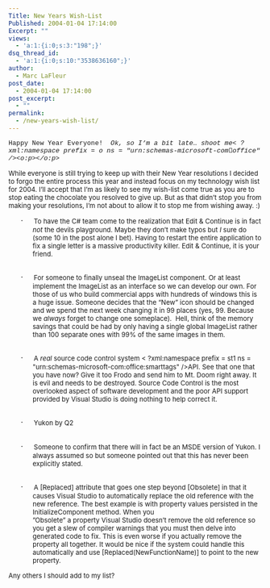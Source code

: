 ```yaml
---
Title: New Years Wish-List
Published: 2004-01-04 17:14:00
Excerpt: ""
views:
  - 'a:1:{i:0;s:3:"198";}'
dsq_thread_id:
  - 'a:1:{i:0;s:10:"3538636160";}'
author:
  - Marc LaFleur
post_date:
  - 2004-01-04 17:14:00
post_excerpt:
  - ""
permalink:
  - /new-years-wish-list/
---
```

<font face="Courier New" size=2>Happy New Year Everyone!&nbsp; <i><span style="FONT-STYLE: italic">Ok, so I&#8217;m a bit late&#8230; shoot me< ?xml:namespace prefix = o ns = "urn:schemas-microsoft-com:office:office" /><o:p></o:p></span></i> </font>
<p><span style="FONT-SIZE: 12pt"><font face="Courier New"></font><font size=2>While everyone is still trying to keep up with their New Year resolutions I decided to forgo the entire process this year and instead focus on my technology wish list for 2004. I&#8217;ll accept that I&#8217;m as likely to see my wish-list come true as you are to stop eating the chocolate you resolved to give up. But as that didn&#8217;t stop you from making your resolutions, I&#8217;m not about to allow it to stop me from wishing away. :)<o:p></o:p></font></span></p>
<p style="MARGIN-LEFT: 0.5in; TEXT-INDENT: -0.25in; mso-list: l0 level1 lfo1"><font face="Courier New"></font><font size=2><span style="FONT-SIZE: 12pt; FONT-FAMILY: Symbol"><span style="mso-list: Ignore">&#183;<span style="FONT: 7pt 'Times New Roman'">&nbsp;&nbsp;&nbsp;&nbsp;&nbsp;&nbsp;&nbsp;&nbsp; </span></span></span>To have the C# team come to the realization that Edit &amp; Continue is in fact <i><span style="FONT-STYLE: italic">not</span></i> the devils playground. Maybe they don&#8217;t make typos but <i><span style="FONT-STYLE: italic">I</span></i> sure do (some 10 in the post alone I bet). Having to restart the entire application to fix a single letter is a massive productivity killer. Edit &amp; Continue, it is your friend.<br /><br /><o:p></o:p></font></p>
<p style="MARGIN-LEFT: 0.5in; TEXT-INDENT: -0.25in; mso-list: l0 level1 lfo1"><font face="Courier New"></font><font size=2><span style="FONT-SIZE: 12pt; FONT-FAMILY: Symbol"><span style="mso-list: Ignore">&#183;<span style="FONT: 7pt 'Times New Roman'">&nbsp;&nbsp;&nbsp;&nbsp;&nbsp;&nbsp;&nbsp;&nbsp; </span></span></span>For someone to finally unseal the ImageList component. Or at least implement the ImageList as an interface so we can develop our own. For those of us who build commercial apps with hundreds of windows this is a huge issue. Someone decides that the &#8220;New&#8221; icon should be changed and we spend the next week changing it in 99 places (yes, 99. Because we <i><span style="FONT-STYLE: italic">always</span></i> forget to change one someplace).&nbsp; Hell, think of the memory savings that could be had by only having a single global ImageList rather than 100 separate ones with 99% of the same images in them.<br /><br /><o:p></o:p></font></p>
<p style="MARGIN-LEFT: 0.5in; TEXT-INDENT: -0.25in; mso-list: l0 level1 lfo1"><font face="Courier New"></font><font size=2><span style="FONT-SIZE: 12pt; FONT-FAMILY: Symbol"><span style="mso-list: Ignore">&#183;<span style="FONT: 7pt 'Times New Roman'">&nbsp;&nbsp;&nbsp;&nbsp;&nbsp;&nbsp;&nbsp;&nbsp; </span></span></span>A <i><span style="FONT-STYLE: italic">real</span></i> source code control system < ?xml:namespace prefix = st1 ns = "urn:schemas-microsoft-com:office:smarttags" /><st1:stocktickeruk style="BACKGROUND-POSITION: left bottom; BACKGROUND-IMAGE: url(res://ietag.dll/#34/#1001); BACKGROUND-REPEAT: repeat-x" tabIndex=0 w:st="on"><st1:stocktickerca style="BACKGROUND-POSITION: left bottom; BACKGROUND-IMAGE: url(res://ietag.dll/#34/#1001); BACKGROUND-REPEAT: repeat-x" tabIndex=0 w:st="on">API</st1:stocktickerca></st1:stocktickeruk>. See that one that you have now? Give it too Frodo and send him to <st1:place w:st="on"><st1:placetype w:st="on">Mt.</st1:placetype> <st1:placename w:st="on">Doom</st1:placename></st1:place> right away. It is evil and needs to be destroyed. Source Code Control is the most overlooked aspect of software development and the poor <st1:stocktickeruk style="BACKGROUND-POSITION: left bottom; BACKGROUND-IMAGE: url(res://ietag.dll/#34/#1001); BACKGROUND-REPEAT: repeat-x" tabIndex=0 w:st="on"><st1:stocktickerca style="BACKGROUND-POSITION: left bottom; BACKGROUND-IMAGE: url(res://ietag.dll/#34/#1001); BACKGROUND-REPEAT: repeat-x" tabIndex=0 w:st="on">API</st1:stocktickerca></st1:stocktickeruk> support provided by Visual Studio is doing nothing to help correct it. <br /><br /><o:p></o:p></font></p>
<p style="MARGIN-LEFT: 0.5in; TEXT-INDENT: -0.25in; mso-list: l0 level1 lfo1"><font face="Courier New"></font><font size=2><span style="FONT-SIZE: 12pt; FONT-FAMILY: Symbol"><span style="mso-list: Ignore">&#183;<span style="FONT: 7pt 'Times New Roman'">&nbsp;&nbsp;&nbsp;&nbsp;&nbsp;&nbsp;&nbsp;&nbsp; </span></span></span><st1:place w:st="on"><st1:state w:st="on">Yukon</st1:state></st1:place> by Q2<br /><br /><o:p></o:p></font></p>
<p style="MARGIN-LEFT: 0.5in; TEXT-INDENT: -0.25in; mso-list: l0 level1 lfo1"><font face="Courier New"></font><font size=2><span style="FONT-SIZE: 12pt; FONT-FAMILY: Symbol"><span style="mso-list: Ignore">&#183;<span style="FONT: 7pt 'Times New Roman'">&nbsp;&nbsp;&nbsp;&nbsp;&nbsp;&nbsp;&nbsp;&nbsp; </span></span></span>Someone to confirm that there will in fact be an MSDE version of <st1:state w:st="on"><st1:place w:st="on">Yukon</st1:place></st1:state>. I always assumed so but someone pointed out that this has never been explicitly stated.<br /><br /><o:p></o:p></font></p>
<p style="MARGIN-LEFT: 0.5in; TEXT-INDENT: -0.25in; mso-list: l0 level1 lfo1"><font face="Courier New"></font><font size=2><span style="FONT-SIZE: 12pt; FONT-FAMILY: Symbol"><span style="mso-list: Ignore">&#183;<span style="FONT: 7pt 'Times New Roman'">&nbsp;&nbsp;&nbsp;&nbsp;&nbsp;&nbsp;&nbsp;&nbsp; </span></span></span>A [Replaced] attribute that goes one step beyond [Obsolete] in that it causes Visual Studio to automatically replace the old reference with the new reference. The best example is with property values persisted in the InitializeComponent method. When you <br />&#8221;Obsolete&#8221; a property Visual Studio doesn&#8217;t remove the old reference so you get a slew of compiler warnings that you must then delve into generated code to fix. This is even worse if you actually remove the property all together. It would be nice if the system could handle this automatically and use [Replaced(NewFunctionName)] to point to the new property. <o:p></o:p></font></p>
<p><span style="FONT-SIZE: 12pt"><font face="Courier New"></font><font size=2>Any others I should add to my list?<o:p></o:p></font></span></p>